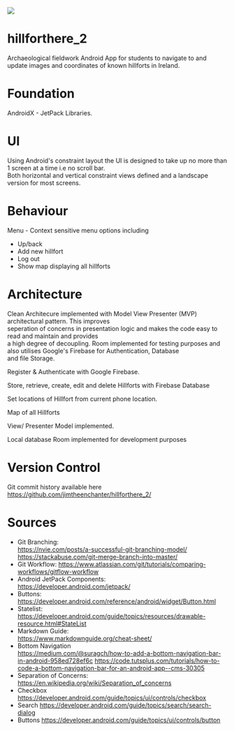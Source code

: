 
<img src="https://res.cloudinary.com/jimtheenchanter/image/upload/v1576664371/HillfortHere/hillforthere2-splash-readme.jpg" />



# hillforthere_2
Archaeological fieldwork Android App for students to navigate to and update images and coordinates of known hillforts in Ireland.

# Foundation
AndroidX - JetPack Libraries.

# UI
Using Android's constraint layout the UI is designed to take up no more than 1 screen at a time i.e no scroll bar.  
Both horizontal and vertical constraint views defined and a landscape version for most screens.

# Behaviour
Menu - Context sensitive menu options including

- Up/back
- Add new hillfort
- Log out
- Show map displaying all hillforts



# Architecture
Clean Architecure implemented with Model View Presenter (MVP) architectural pattern. This improves   
seperation of concerns in presentation logic and makes the code easy to read and maintain and provides   
a high degree of decoupling.
Room implemented for testing purposes and also utilises Google's Firebase for Authentication, Database  
and file Storage.

Register & Authenticate with Google Firebase.

Store, retrieve, create, edit and delete Hillforts with Firebase Database

Set locations of Hillfort from current phone location.

Map of all Hillforts

View/ Presenter Model implemented.

Local database Room implemented for development purposes

# Version Control

Git commit history available here 
https://github.com/jimtheenchanter/hillforthere_2/


# Sources
- Git Branching:  
https://nvie.com/posts/a-successful-git-branching-model/
https://stackabuse.com/git-merge-branch-into-master/
- Git Workflow: 
https://www.atlassian.com/git/tutorials/comparing-workflows/gitflow-workflow
- Android JetPack Components:    
https://developer.android.com/jetpack/
- Buttons:    
https://developer.android.com/reference/android/widget/Button.html
- Statelist:  
https://developer.android.com/guide/topics/resources/drawable-resource.html#StateList
- Markdown Guide:  
https://www.markdownguide.org/cheat-sheet/
- Bottom Navigation  
https://medium.com/@suragch/how-to-add-a-bottom-navigation-bar-in-android-958ed728ef6c
https://code.tutsplus.com/tutorials/how-to-code-a-bottom-navigation-bar-for-an-android-app--cms-30305
- Separation of Concerns:  
https://en.wikipedia.org/wiki/Separation_of_concerns
- Checkbox  
https://developer.android.com/guide/topics/ui/controls/checkbox
- Search
https://developer.android.com/guide/topics/search/search-dialog
- Buttons
https://developer.android.com/guide/topics/ui/controls/button



